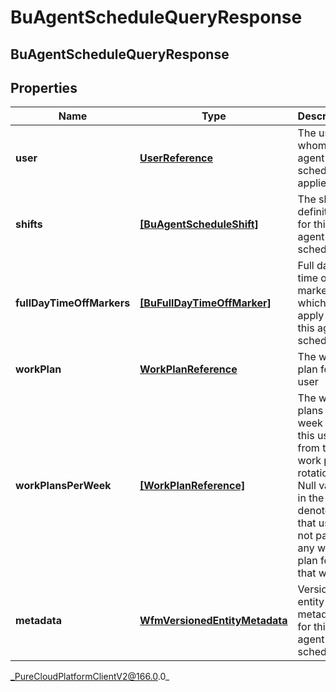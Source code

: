 # BuAgentScheduleQueryResponse

## BuAgentScheduleQueryResponse

## Properties

|Name | Type | Description | Notes|
|------------ | ------------- | ------------- | -------------|
| **user** | [**UserReference**](UserReference) | The user to whom this agent schedule applies | [optional] |
| **shifts** | [**[BuAgentScheduleShift]**]([BuAgentScheduleShift]) | The shift definitions for this agent schedule | [optional] |
| **fullDayTimeOffMarkers** | [**[BuFullDayTimeOffMarker]**]([BuFullDayTimeOffMarker]) | Full day time off markers which apply to this agent schedule | [optional] |
| **workPlan** | [**WorkPlanReference**](WorkPlanReference) | The work plan for this user | [optional] |
| **workPlansPerWeek** | [**[WorkPlanReference]**]([WorkPlanReference]) | The work plans per week for this user from the work plan rotation. Null values in the list denotes that user is not part of any work plan for that week | [optional] |
| **metadata** | [**WfmVersionedEntityMetadata**](WfmVersionedEntityMetadata) | Versioned entity metadata for this agent schedule | [optional] |



_PureCloudPlatformClientV2@166.0.0_
